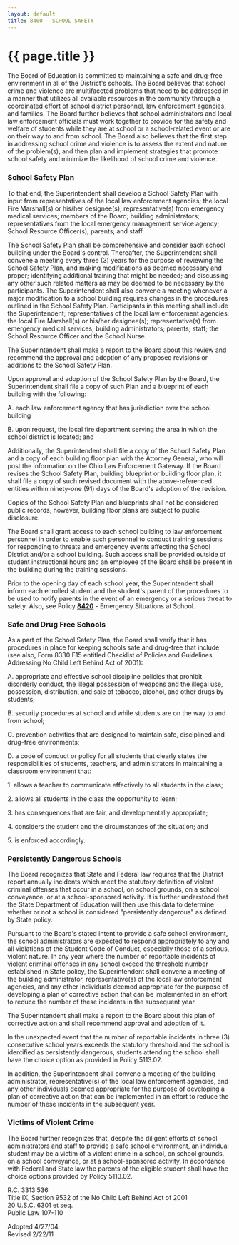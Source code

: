 ```yaml
---
layout: default
title: 8400 - SCHOOL SAFETY
---
```


{{ page.title }}
================

The Board of Education is committed to maintaining a safe and drug-free
environment in all of the District's schools. The Board believes that
school crime and violence are multifaceted problems that need to be
addressed in a manner that utilizes all available resources in the
community through a coordinated effort of school district personnel, law
enforcement agencies, and families. The Board further believes that
school administrators and local law enforcement officials must work
together to provide for the safety and welfare of students while they
are at school or a school-related event or are on their way to and from
school. The Board also believes that the first step in addressing school
crime and violence is to assess the extent and nature of the problem(s),
and then plan and implement strategies that promote school safety and
minimize the likelihood of school crime and violence.

### School Safety Plan

To that end, the Superintendent shall develop a School Safety Plan with
input from representatives of the local law enforcement agencies; the
local Fire Marshall(s) or his/her designee(s); representative(s) from
emergency medical services; members of the Board; building
administrators; representatives from the local emergency management
service agency; School Resource Officer(s); parents; and staff.

The School Safety Plan shall be comprehensive and consider each school
building under the Board's control. Thereafter, the Superintendent shall
convene a meeting every three (3) years for the purpose of reviewing the
School Safety Plan, and making modifications as deemed necessary and
proper; identifying additional training that might be needed; and
discussing any other such related matters as may be deemed to be
necessary by the participants. The Superintendent shall also convene a
meeting whenever a major modification to a school building requires
changes in the procedures outlined in the School Safety Plan.
Participants in this meeting shall include the Superintendent;
representatives of the local law enforcement agencies; the local Fire
Marshall(s) or his/her designee(s); representative(s) from emergency
medical services; building administrators; parents; staff; the School
Resource Officer and the School Nurse.

The Superintendent shall make a report to the Board about this review
and recommend the approval and adoption of any proposed revisions or
additions to the School Safety Plan.

Upon approval and adoption of the School Safety Plan by the Board, the
Superintendent shall file a copy of such Plan and a blueprint of each
building with the following:

A. each law enforcement agency that has jurisdiction over the school
building

B. upon request, the local fire department serving the area in which the
school district is located; and

Additionally, the Superintendent shall file a copy of the School Safety
Plan and a copy of each building floor plan with the Attorney General,
who will post the information on the Ohio Law Enforcement Gateway. If
the Board revises the School Safety Plan, building blueprint or building
floor plan, it shall file a copy of such revised document with the
above-referenced entities within ninety-one (91) days of the Board's
adoption of the revision.

Copies of the School Safety Plan and blueprints shall not be considered
public records, however, building floor plans are subject to public
disclosure.

The Board shall grant access to each school building to law enforcement
personnel in order to enable such personnel to conduct training sessions
for responding to threats and emergency events affecting the School
District and/or a school building. Such access shall be provided outside
of student instructional hours and an employee of the Board shall be
present in the building during the training sessions.

Prior to the opening day of each school year, the Superintendent shall
inform each enrolled student and the student's parent of the procedures
to be used to notify parents in the event of an emergency or a serious
threat to safety. Also, see Policy [**8420**](po8420.html) - Emergency
Situations at School.

### Safe and Drug Free Schools

As a part of the School Safety Plan, the Board shall verify that it has
procedures in place for keeping schools safe and drug-free that include
(see also, Form 8330 F15 entitled Checklist of Policies and Guidelines
Addressing No Child Left Behind Act of 2001):

A. appropriate and effective school discipline policies that prohibit
disorderly conduct, the illegal possession of weapons and the illegal
use, possession, distribution, and sale of tobacco, alcohol, and other
drugs by students;

B. security procedures at school and while students are on the way to
and from school;

C. prevention activities that are designed to maintain safe, disciplined
and drug-free environments;

D. a code of conduct or policy for all students that clearly states the
responsibilities of students, teachers, and administrators in
maintaining a classroom environment that:

​1. allows a teacher to communicate effectively to all students in the
class;

​2. allows all students in the class the opportunity to learn;

​3. has consequences that are fair, and developmentally appropriate;

​4. considers the student and the circumstances of the situation; and

​5. is enforced accordingly.

### Persistently Dangerous Schools

The Board recognizes that State and Federal law requires that the
District report annually incidents which meet the statutory definition
of violent criminal offenses that occur in a school, on school grounds,
on a school conveyance, or at a school-sponsored activity. It is further
understood that the State Department of Education will then use this
data to determine whether or not a school is considered "persistently
dangerous" as defined by State policy.

Pursuant to the Board's stated intent to provide a safe school
environment, the school administrators are expected to respond
appropriately to any and all violations of the Student Code of Conduct,
especially those of a serious, violent nature. In any year where the
number of reportable incidents of violent criminal offenses in any
school exceed the threshold number established in State policy, the
Superintendent shall convene a meeting of the building administrator,
representative(s) of the local law enforcement agencies, and any other
individuals deemed appropriate for the purpose of developing a plan of
corrective action that can be implemented in an effort to reduce the
number of these incidents in the subsequent year.

The Superintendent shall make a report to the Board about this plan of
corrective action and shall recommend approval and adoption of it.

In the unexpected event that the number of reportable incidents in three
(3) consecutive school years exceeds the statutory threshold and the
school is identified as persistently dangerous, students attending the
school shall have the choice option as provided in Policy 5113.02.

In addition, the Superintendent shall convene a meeting of the building
administrator, representative(s) of the local law enforcement agencies,
and any other individuals deemed appropriate for the purpose of
developing a plan of corrective action that can be implemented in an
effort to reduce the number of these incidents in the subsequent year.

### Victims of Violent Crime

The Board further recognizes that, despite the diligent efforts of
school administrators and staff to provide a safe school environment, an
individual student may be a victim of a violent crime in a school, on
school grounds, on a school conveyance, or at a school-sponsored
activity. In accordance with Federal and State law the parents of the
eligible student shall have the choice options provided by Policy
5113.02.

R.C. 3313.536\
 Title IX, Section 9532 of the No Child Left Behind Act of 2001\
 20 U.S.C. 6301 et seq.\
 Public Law 107-110

Adopted 4/27/04\
 Revised 2/22/11
